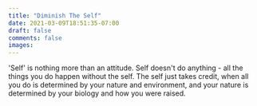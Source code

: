 ```yaml
---
title: "Diminish The Self"
date: 2021-03-09T18:51:35-07:00
draft: false
comments: false
images:
---
```


'Self' is nothing more than an attitude. Self doesn't do anything - all the things you do happen without the self. The self just takes credit, when all you do is determined by your nature and environment, and your nature is determined by your biology and how you were raised.
